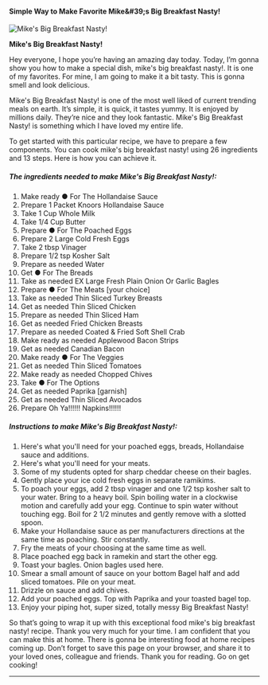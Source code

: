             

#### Simple Way to Make Favorite Mike&amp;#39;s Big Breakfast Nasty!

![Mike's Big Breakfast Nasty!](https://img-global.cpcdn.com/recipes/f88ab2de3323d14c/751x532cq70/mikes-big-breakfast-nasty-recipe-main-photo.jpg)

**Mike's Big Breakfast Nasty!**

Hey everyone, I hope you’re having an amazing day today. Today, I’m gonna show you how to make a special dish, mike's big breakfast nasty!. It is one of my favorites. For mine, I am going to make it a bit tasty. This is gonna smell and look delicious.

Mike's Big Breakfast Nasty! is one of the most well liked of current trending meals on earth. It’s simple, it is quick, it tastes yummy. It is enjoyed by millions daily. They’re nice and they look fantastic. Mike's Big Breakfast Nasty! is something which I have loved my entire life.

To get started with this particular recipe, we have to prepare a few components. You can cook mike's big breakfast nasty! using 26 ingredients and 13 steps. Here is how you can achieve it.

##### The ingredients needed to make Mike's Big Breakfast Nasty!:

1.  Make ready ● For The Hollandaise Sauce
2.  Prepare 1 Packet Knoors Hollandaise Sauce
3.  Take 1 Cup Whole Milk
4.  Take 1/4 Cup Butter
5.  Prepare ● For The Poached Eggs
6.  Prepare 2 Large Cold Fresh Eggs
7.  Take 2 tbsp Vinager
8.  Prepare 1/2 tsp Kosher Salt
9.  Prepare as needed Water
10.  Get ● For The Breads
11.  Take as needed EX Large Fresh Plain Onion Or Garlic Bagles
12.  Prepare ● For The Meats \[your choice\]
13.  Take as needed Thin Sliced Turkey Breasts
14.  Get as needed Thin Sliced Chicken
15.  Prepare as needed Thin Sliced Ham
16.  Get as needed Fried Chicken Breasts
17.  Prepare as needed Coated & Fried Soft Shell Crab
18.  Make ready as needed Applewood Bacon Strips
19.  Get as needed Canadian Bacon
20.  Make ready ● For The Veggies
21.  Get as needed Thin Sliced Tomatoes
22.  Make ready as needed Chopped Chives
23.  Take ● For The Options
24.  Get as needed Paprika \[garnish\]
25.  Get as needed Thin Sliced Avocados
26.  Prepare Oh Ya!!!!!! Napkins!!!!!!

##### Instructions to make Mike's Big Breakfast Nasty!:

1.  Here's what you'll need for your poached eggs, breads, Hollandaise sauce and additions.
2.  Here's what you'll need for your meats.
3.  Some of my students opted for sharp cheddar cheese on their bagles.
4.  Gently place your ice cold fresh eggs in separate ramikims.
5.  To poach your eggs, add 2 tbsp vinager and one 1/2 tsp kosher salt to your water. Bring to a heavy boil. Spin boiling water in a clockwise motion and carefully add your egg. Continue to spin water without touching egg. Boil for 2 1/2 minutes and gently remove with a slotted spoon.
6.  Make your Hollandaise sauce as per manufacturers directions at the same time as poaching. Stir constantly.
7.  Fry the meats of your choosing at the same time as well.
8.  Place poached egg back in ramekin and start the other egg.
9.  Toast your bagles. Onion bagles used here.
10.  Smear a small amount of sauce on your bottom Bagel half and add sliced tomatoes. Pile on your meat.
11.  Drizzle on sauce and add chives.
12.  Add your poached eggs. Top with Paprika and your toasted bagel top.
13.  Enjoy your piping hot, super sized, totally messy Big Breakfast Nasty!

So that’s going to wrap it up with this exceptional food mike's big breakfast nasty! recipe. Thank you very much for your time. I am confident that you can make this at home. There is gonna be interesting food at home recipes coming up. Don’t forget to save this page on your browser, and share it to your loved ones, colleague and friends. Thank you for reading. Go on get cooking!

* * *